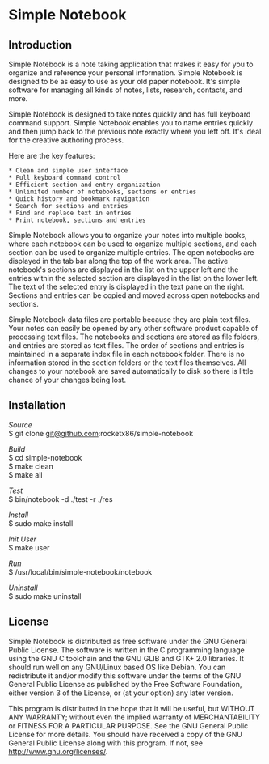 # Simple Notebook

## Introduction

Simple Notebook is a note taking application that makes it easy for you to organize and reference your personal information. Simple Notebook is designed to be as easy to use as your old paper notebook. It's simple software for managing all kinds of notes, lists, research, contacts, and more.

Simple Notebook is designed to take notes quickly and has full keyboard command support. Simple Notebook enables you to name entries quickly and then jump back to the previous note exactly where you left off. It's ideal for the creative authoring process.

Here are the key features:

    * Clean and simple user interface
    * Full keyboard command control
    * Efficient section and entry organization
    * Unlimited number of notebooks, sections or entries
    * Quick history and bookmark navigation
    * Search for sections and entries
    * Find and replace text in entries
    * Print notebook, sections and entries

Simple Notebook allows you to organize your notes into multiple books, where each notebook can be used to organize multiple sections, and each section can be used to organize multiple entries. The open notebooks are displayed in the tab bar along the top of the work area. The active notebook's sections are displayed in the list on the upper left and the entries within the selected section are displayed in the list on the lower left. The text of the selected entry is displayed in the text pane on the right. Sections and entries can be copied and moved across open notebooks and sections.

Simple Notebook data files are portable because they are plain text files. Your notes can easily be opened by any other software product capable of processing text files. The notebooks and sections are stored as file folders, and entries are stored as text files. The order of sections and entries is maintained in a separate index file in each notebook folder. There is no information stored in the section folders or the text files themselves. All changes to your notebook are saved automatically to disk so there is little chance of your changes being lost.

## Installation

*Source*  
	$ git clone git@github.com:rocketx86/simple-notebook

*Build*  
	$ cd simple-notebook  
	$ make clean  
	$ make all  

*Test*  
	$ bin/notebook -d ./test -r ./res

*Install*  
	$ sudo make install

*Init User*  
	$ make user

*Run*  
	$ /usr/local/bin/simple-notebook/notebook

*Uninstall*  
	$ sudo make uninstall

## License

Simple Notebook is distributed as free software under the GNU General Public License. The software is written in the C programming language using the GNU C toolchain and the GNU GLIB and GTK+ 2.0 libraries. It should run well on any GNU/Linux based OS like Debian. You can redistribute it and/or modify this software under the terms of the GNU General Public License as published by the Free Software Foundation, either version 3 of the License, or (at your option) any later version.

This program is distributed in the hope that it will be useful, but WITHOUT ANY WARRANTY; without even the implied warranty of MERCHANTABILITY or FITNESS FOR A PARTICULAR PURPOSE.  See the GNU General Public License for more details. You should have received a copy of the GNU General Public License along with this program.  If not, see <http://www.gnu.org/licenses/>.
